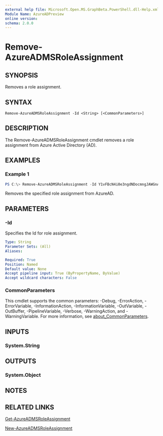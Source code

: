 ```yaml
---
external help file: Microsoft.Open.MS.GraphBeta.PowerShell.dll-Help.xml
Module Name: AzureADPreview
online version:
schema: 2.0.0
---
```


# Remove-AzureADMSRoleAssignment

## SYNOPSIS
Removes a role assignment.

## SYNTAX

```
Remove-AzureADMSRoleAssignment -Id <String> [<CommonParameters>]
```

## DESCRIPTION
The Remove-AzureADMSRoleAssignment cmdlet removes a role assignment from Azure Active Directory (AD).

## EXAMPLES

### Example 1
```powershell
PS C:\> Remove-AzureADMSRoleAssignment -Id Y1vFBcN4i0e3ngdNDocmngJAWGnAbFVAnJQyBBLv1lM-1
```

Removes the specified role assignment from AzureAD.

## PARAMETERS

### -Id
Specifies the Id for role assignment.

```yaml
Type: String
Parameter Sets: (All)
Aliases:

Required: True
Position: Named
Default value: None
Accept pipeline input: True (ByPropertyName, ByValue)
Accept wildcard characters: False
```

### CommonParameters
This cmdlet supports the common parameters: -Debug, -ErrorAction, -ErrorVariable, -InformationAction, -InformationVariable, -OutVariable, -OutBuffer, -PipelineVariable, -Verbose, -WarningAction, and -WarningVariable. For more information, see [about_CommonParameters](http://go.microsoft.com/fwlink/?LinkID=113216).

## INPUTS

### System.String

## OUTPUTS

### System.Object

## NOTES

## RELATED LINKS

[Get-AzureADMSRoleAssignment](Get-AzureADMSRoleAssignment.md)

[New-AzureADMSRoleAssignment](New-AzureADMSRoleAssignment.md)
